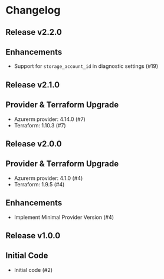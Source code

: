 # Changelog

## Release v2.2.0

## Enhancements

- Support for `storage_account_id` in diagnostic settings (#19)


   
## Release v2.1.0

## Provider & Terraform Upgrade
- Azurerm provider: 4.14.0 (#7)
- Terraform: 1.10.3 (#7)
   
## Release v2.0.0

## Provider & Terraform Upgrade
- Azurerm provider: 4.1.0 (#4)
- Terraform: 1.9.5 (#4)
## Enhancements
- Implement Minimal Provider Version (#4)
   
## Release v1.0.0

## Initial Code

- Initial code (#2)


   